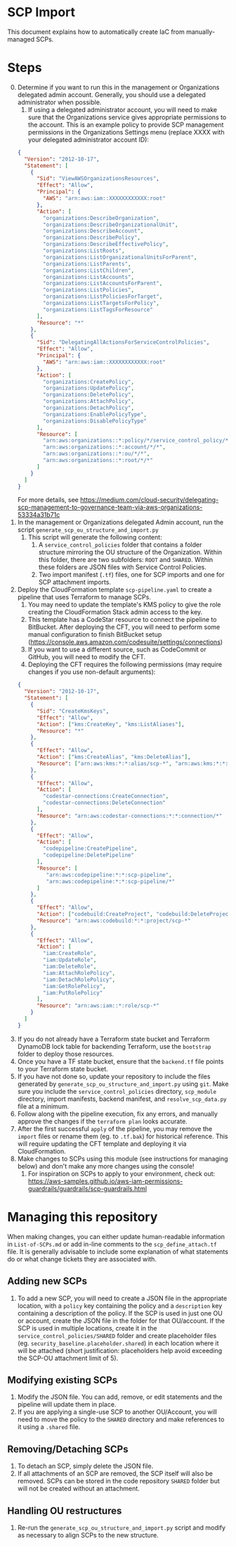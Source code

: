 # SCP Import

This document explains how to automatically create IaC from manually-managed SCPs.

# Steps

0. Determine if you want to run this in the management or Organizations delegated admin account. Generally, you should use a delegated administrator when possible.
   1. If using a delegated administrator account, you will need to make sure that the Organizations service gives appropriate permissions to the account. This is an example policy to provide SCP management permissions in the Organizations Settings menu (replace XXXX with your delegated administrator account ID):
   ```json
   {
     "Version": "2012-10-17",
     "Statement": [
       {
         "Sid": "ViewAWSOrganizationsResources",
         "Effect": "Allow",
         "Principal": {
           "AWS": "arn:aws:iam::XXXXXXXXXXXX:root"
         },
         "Action": [
           "organizations:DescribeOrganization",
           "organizations:DescribeOrganizationalUnit",
           "organizations:DescribeAccount",
           "organizations:DescribePolicy",
           "organizations:DescribeEffectivePolicy",
           "organizations:ListRoots",
           "organizations:ListOrganizationalUnitsForParent",
           "organizations:ListParents",
           "organizations:ListChildren",
           "organizations:ListAccounts",
           "organizations:ListAccountsForParent",
           "organizations:ListPolicies",
           "organizations:ListPoliciesForTarget",
           "organizations:ListTargetsForPolicy",
           "organizations:ListTagsForResource"
         ],
         "Resource": "*"
       },
       {
         "Sid": "DelegatingAllActionsForServiceControlPolicies",
         "Effect": "Allow",
         "Principal": {
           "AWS": "arn:aws:iam::XXXXXXXXXXXX:root"
         },
         "Action": [
           "organizations:CreatePolicy",
           "organizations:UpdatePolicy",
           "organizations:DeletePolicy",
           "organizations:AttachPolicy",
           "organizations:DetachPolicy",
           "organizations:EnablePolicyType",
           "organizations:DisablePolicyType"
         ],
         "Resource": [
           "arn:aws:organizations::*:policy/*/service_control_policy/*",
           "arn:aws:organizations::*:account/*/*",
           "arn:aws:organizations::*:ou/*/*",
           "arn:aws:organizations::*:root/*/*"
         ]
       }
     ]
   }
   ```
   For more details, see https://medium.com/cloud-security/delegating-scp-management-to-governance-team-via-aws-organizations-53334a31b71c
1. In the management or Organizations delegated Admin account, run the script `generate_scp_ou_structure_and_import.py`
   1. This script will generate the following content:
      1. A `service_control_policies` folder that contains a folder structure mirroring the OU structure of the Organization. Within this folder, there are two subfolders: `ROOT` and `SHARED`. Within these folders are JSON files with Service Control Policies.
      2. Two import manifest (`.tf`) files, one for SCP imports and one for SCP attachment imports.
2. Deploy the CloudFormation template `scp-pipeline.yaml` to create a pipeline that uses Terraform to manage SCPs.
   1. You may need to update the template's KMS policy to give the role creating the CloudFormation Stack admin access to the key.
   2. This template has a CodeStar resource to connect the pipeline to BitBucket. After deploying the CFT, you will need to perform some manual configuration to finish BitBucket setup (https://console.aws.amazon.com/codesuite/settings/connections)
   3. If you want to use a different source, such as CodeCommit or GitHub, you will need to modify the CFT.
   4. Deploying the CFT requires the following permissions (may require changes if you use non-default arguments):
   ```json
   {
     "Version": "2012-10-17",
     "Statement": [
       {
         "Sid": "CreateKmsKeys",
         "Effect": "Allow",
         "Action": ["kms:CreateKey", "kms:ListAliases"],
         "Resource": "*"
       },
       {
         "Effect": "Allow",
         "Action": ["kms:CreateAlias", "kms:DeleteAlias"],
         "Resource": ["arn:aws:kms:*:*:alias/scp-*", "arn:aws:kms:*:*:key/*"]
       },
       {
         "Effect": "Allow",
         "Action": [
           "codestar-connections:CreateConnection",
           "codestar-connections:DeleteConnection"
         ],
         "Resource": "arn:aws:codestar-connections:*:*:connection/*"
       },
       {
         "Effect": "Allow",
         "Action": [
           "codepipeline:CreatePipeline",
           "codepipeline:DeletePipeline"
         ],
         "Resource": [
            "arn:aws:codepipeline:*:*:scp-pipeline",
            "arn:aws:codepipeline:*:*:scp-pipeline/*"
         ]
       },
       {
         "Effect": "Allow",
         "Action": ["codebuild:CreateProject", "codebuild:DeleteProject"],
         "Resource": "arn:aws:codebuild:*:*:project/scp-*"
       },
       {
         "Effect": "Allow",
         "Action": [
           "iam:CreateRole",
           "iam:UpdateRole",
           "iam:DeleteRole",
           "iam:AttachRolePolicy",
           "iam:DetachRolePolicy",
           "iam:GetRolePolicy",
           "iam:PutRolePolicy"
         ],
         "Resource": "arn:aws:iam::*:role/scp-*"
       }
     ]
   }
   ```
3. If you do not already have a Terraform state bucket and Terraform DynamoDB lock table for backending Terraform, use the `bootstrap` folder to deploy those resources.
  1. Once you have a TF state bucket, ensure that the `backend.tf` file points to your Terraform state bucket.
5. If you have not done so, update your repository to include the files generated by `generate_scp_ou_structure_and_import.py` using `git`. Make sure you include the `service_control_policies` directory, `scp_module` directory, import manifests, backend manifest, and `resolve_scp_data.py` file at a minimum.
6. Follow along with the pipeline execution, fix any errors, and manually approve the changes if the `terraform plan` looks accurate.
7. After the first successful `apply` of the pipeline, you may remove the `import` files or rename them (eg. to `.tf.bak`) for historical reference. This will require updating the CFT template and deploying it via CloudFormation.
8. Make changes to SCPs using this module (see instructions for managing below) and don't make any more changes using the console!
   1. For inspiration on SCPs to apply to your environment, check out: https://aws-samples.github.io/aws-iam-permissions-guardrails/guardrails/scp-guardrails.html

# Managing this repository

When making changes, you can either update human-readable information in `List-of-SCPs.md` or add in-line comments to the `scp_define_attach.tf` file. It is generally advisable to include some explanation of what statements do or what change tickets they are associated with.

## Adding new SCPs

1. To add a new SCP, you will need to create a JSON file in the appropriate location, with a `policy` key containing the policy and a `description` key containing a description of the policy. If the SCP is used in just one OU or account, create the JSON file in the folder for that OU/account. If the SCP is used in multiple locations, create it in the `service_control_policies/SHARED` folder and create placeholder files (eg. `security_baseline.placeholder.shared`) in each location where it will be attached (short justification: placeholders help avoid exceeding the SCP-OU attachment limit of 5).

## Modifying existing SCPs

1. Modify the JSON file. You can add, remove, or edit statements and the pipeline will update them in place.
2. If you are applying a single-use SCP to another OU/Account, you will need to move the policy to the `SHARED` directory and make references to it using a `.shared` file.

## Removing/Detaching SCPs

1. To detach an SCP, simply delete the JSON file.
2. If all attachments of an SCP are removed, the SCP itself will also be removed. SCPs can be stored in the code repository `SHARED` folder but will not be created without an attachment.

## Handling OU restructures

1. Re-run the `generate_scp_ou_structure_and_import.py` script and modify as necessary to align SCPs to the new structure.
